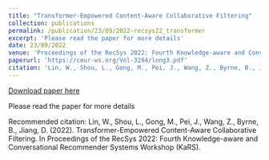 ```yaml
---
title: "Transformer-Empowered Content-Aware Collaborative Filtering"
collection: publications
permalink: /publication/23/09/2022-recsys22_transformer
excerpt: 'Please read the paper for more details'
date: 23/09/2022
venue: 'Proceedings of the RecSys 2022: Fourth Knowledge-aware and Conversational Recommender Systems Workshop (KaRS)'
paperurl: 'https://ceur-ws.org/Vol-3294/long3.pdf'
citation: 'Lin, W., Shou, L., Gong, M., Pei, J., Wang, Z., Byrne, B., Jiang, D. (2022). Transformer-Empowered Content-Aware Collaborative Filtering. In Proceedings of the RecSys 2022: Fourth Knowledge-aware and Conversational Recommender Systems Workshop (KaRS).'
---
```


<a href='https://ceur-ws.org/Vol-3294/long3.pdf'>Download paper here</a>

Please read the paper for more details

Recommended citation: Lin, W., Shou, L., Gong, M., Pei, J., Wang, Z., Byrne, B., Jiang, D. (2022). Transformer-Empowered Content-Aware Collaborative Filtering. In Proceedings of the RecSys 2022: Fourth Knowledge-aware and Conversational Recommender Systems Workshop (KaRS).